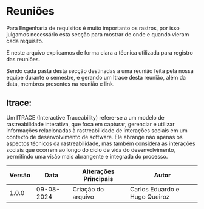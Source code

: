 # Reuniões
Para Engenharia de requisitos é muito importanto os rastros, por isso julgamos necessário esta secção para mostrar de onde e quando vieram cada requisito. 

E neste arquivo explicamos de forma clara a técnica utilizada para registro das reuniões. 

Sendo cada pasta desta secção destinadas a uma reunião feita pela nossa equipe durante o semestre, e gerando um Itrace desta reunião, além da data, membros presentes na reunião e link.

## Itrace:
Um ITRACE (Interactive Traceability) refere-se a um modelo de rastreabilidade interativa, que foca em capturar, gerenciar e utilizar informações relacionadas à rastreabilidade de interações sociais em um contexto de desenvolvimento de software. Ele abrange não apenas os aspectos técnicos da rastreabilidade, mas também considera as interações sociais que ocorrem ao longo do ciclo de vida do desenvolvimento, permitindo uma visão mais abrangente e integrada do processo.



 Versão | Data       | Alterações Principais                             | Autor        |
|--------|------------|---------------------------------------------------|--------------|
| 1.0.0  | 09-08-2024 | Criação do arquivo | Carlos Eduardo e Hugo Queiroz |